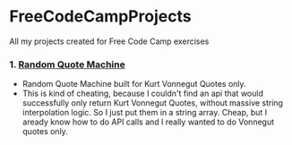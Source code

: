# FreeCodeCampProjects
All my projects created for Free Code Camp exercises

### 1. [Random Quote Machine](https://michaelallenscott.github.io/FreeCodeCampProjects/Build-A-Random-Quote-Machine/Vonnequotes.html)
  - Random Quote Machine built for Kurt Vonnegut Quotes only.
  - This is kind of cheating, because I couldn't find an api that would successfully only return Kurt Vonnegut Quotes, without massive string interpolation logic. So I just put them in a string array. Cheap, but I aready know how to do API calls and I really wanted to do Vonnegut quotes only.
